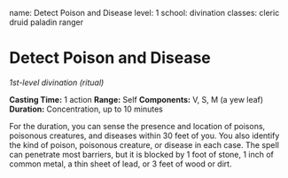 name: Detect Poison and Disease
level: 1
school: divination
classes: cleric
         druid
         paladin
         ranger

# Detect Poison and Disease
_1st-level divination (ritual)_

**Casting Time:** 1 action
**Range:** Self
**Components:** V, S, M (a yew leaf)
**Duration:** Concentration, up to 10 minutes

For the duration, you can sense the presence and location of poisons, poisonous creatures, and diseases within 30 feet of you. You also identify the kind of poison, poisonous creature, or disease in each case.
The spell can penetrate most barriers, but it is blocked by 1 foot of stone, 1 inch of common metal, a thin sheet of lead, or 3 feet of wood or dirt.
